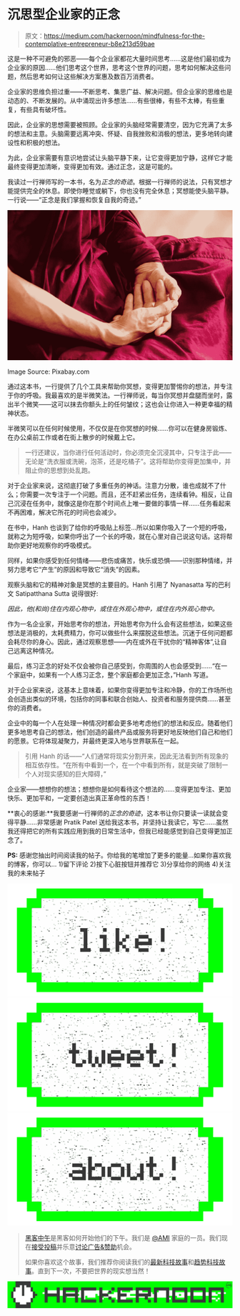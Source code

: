 # 沉思型企业家的正念

> 原文：<https://medium.com/hackernoon/mindfulness-for-the-contemplative-entrepreneur-b8e213d59bae>

这是一种不可避免的邪恶——每个企业家都花大量时间思考……这是他们最初成为企业家的原因……他们思考这个世界，思考这个世界的问题，思考如何解决这些问题，然后思考如何让这些解决方案惠及数百万消费者。

企业家的思维负担过重——不断思考、集思广益、解决问题。但企业家的思维也是动态的、不断发展的。从中涌现出许多想法……有些很棒，有些不太棒，有些重复，有些具有破坏性。

因此，企业家的思想需要被照顾。企业家的头脑经常需要清空，因为它充满了太多的想法和主意。头脑需要远离冲突、怀疑、自我挫败和消极的想法，更多地转向建设性和积极的想法。

为此，企业家需要有意识地尝试让头脑平静下来，让它变得更加宁静，这样它才能最终变得更加清晰，变得更加有效。通过正念，这是可能的。

我读过一行禅师写的一本书，名为*正念的奇迹*。根据一行禅师的说法，只有冥想才能提供完全的休息。即使你睡觉或躺下，你也没有完全休息；冥想能使头脑平静。一行说——“正念是我们掌握和恢复自我的奇迹。”

![](img/13fdb086d34cd6fb812ed0a0e679ce60.png)

Image Source: Pixabay.com

通过这本书，一行提供了几个工具来帮助你冥想，变得更加警惕你的想法，并专注于你的呼吸。我最喜欢的是半微笑法。一行禅师说，每当你冥想并盘腿而坐时，露出半个微笑——这可以抹去你额头上的任何皱纹；这也会让你进入一种更幸福的精神状态。

半微笑可以在任何时候使用，不仅仅是在你冥想的时候……你可以在健身房锻炼、在办公桌前工作或者在街上散步的时候戴上它。

> 一行还建议，当你进行任何活动时，你必须完全沉浸其中，只专注于此——无论是“洗衣服或洗碗，泡茶，还是吃橘子”。这将帮助你变得更加集中，并阻止你的思想到处乱跑。

对于企业家来说，这彻底打破了多重任务的神话。注意力分散，谁也成就不了什么；你需要一次专注于一个问题。而且，还不赶紧出任务，连续看钟。相反，让自己沉浸在任务中，就像这是你在那个时间点上唯一要做的事情一样……任务看起来不再困难，解决它所花的时间也会减少。

在书中，Hanh 也谈到了给你的呼吸贴上标签…所以如果你吸入了一个短的呼吸，就称之为短呼吸，如果你呼出了一个长的呼吸，就在心里对自己说这句话。这将帮助你更好地观察你的呼吸模式。

同样，如果你感受到任何情绪——悲伤或痛苦，快乐或恐惧——识别那种情绪，并努力思考它“产生”的原因和导致它“消失”的因素。

观察头脑和它的精神对象是冥想的主要目的。Hanh 引用了 Nyanasatta 写的巴利文 Satipatthana Sutta 说得很好:

*因此，他(和尚)住在内观心物中，或住在外观心物中，或住在内外观心物中。*

作为一名企业家，开始思考你的想法，开始思考你为什么会有这些想法，如果这些想法是消极的，太耗费精力，你可以做些什么来摆脱这些想法。沉迷于任何问题都会耗尽你的身心。因此，通过观察思想——内在或外在干扰你的“精神客体”,让自己远离这种情况。

最后，练习正念的好处不仅会被你自己感受到，你周围的人也会感受到……“在一个家庭中，如果有一个人练习正念，整个家庭都会更加正念，”Hanh 写道。

对于企业家来说，这基本上意味着，如果你变得更加专注和冷静，你的工作场所也会创造出类似的环境，包括你的同事和联合创始人、投资者和服务提供商……甚至你的消费者。

企业中的每一个人在处理一种情况时都会更多地考虑他们的想法和反应。随着他们更多地思考自己的想法，他们创造的最终产品或服务将更好地反映他们自己和他们的愿景。它将体现凝聚力，并最终更深入地与世界联系在一起。

> 引用 Hanh 的话——“人们通常将现实分割开来，因此无法看到所有现象的相互依存性。“在所有中看到一个，在一个中看到所有，就是突破了限制一个人对现实感知的巨大障碍，”

企业家——想想你的想法；想想你是如何看待这个想法的……变得更加专注、更加快乐、更加平和，一定要创造出真正革命性的东西！

**衷心的感谢:**我要感谢一行禅师的*正念的奇迹*，这本书让你只要读一读就会变得平静……非常感谢 Pratik Patel 送给我这本书，并坚持让我读它，写它……虽然我还得把它的所有实践应用到我的日常生活中，但我已经能感觉到自己变得更加正念了。

**PS:** 感谢您抽出时间阅读我的帖子。你给我的笔增加了更多的能量…如果你喜欢我的博客，你可以…
1)留下评论
2)按下心脏按钮并推荐它
3)分享给你的网络
4)关注我的未来帖子

[![](img/50ef4044ecd4e250b5d50f368b775d38.png)](http://bit.ly/HackernoonFB)[![](img/979d9a46439d5aebbdcdca574e21dc81.png)](https://goo.gl/k7XYbx)[![](img/2930ba6bd2c12218fdbbf7e02c8746ff.png)](https://goo.gl/4ofytp)

> [黑客中午](http://bit.ly/Hackernoon)是黑客如何开始他们的下午。我们是 [@AMI](http://bit.ly/atAMIatAMI) 家庭的一员。我们现在[接受投稿](http://bit.ly/hackernoonsubmission)并乐意[讨论广告&赞助](mailto:partners@amipublications.com)机会。
> 
> 如果你喜欢这个故事，我们推荐你阅读我们的[最新科技故事](http://bit.ly/hackernoonlatestt)和[趋势科技故事](https://hackernoon.com/trending)。直到下一次，不要把世界的现实想当然！

![](img/be0ca55ba73a573dce11effb2ee80d56.png)